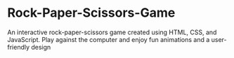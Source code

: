 # Rock-Paper-Scissors-Game
An interactive rock-paper-scissors game created using HTML, CSS, and JavaScript. Play against the computer and enjoy fun animations and a user-friendly design
